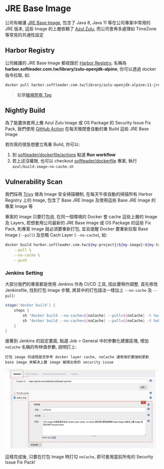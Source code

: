 # JRE Base Image

公司有維護 [JRE Base Image](https://github.com/softleader/dockerfile/tree/master/azul), 包含了 Java 8, Java 11 等在公司專案中常用的 JRE 版本, 這些 Image 的上層依賴了 [Azul Zulu](https://www.azul.com/products/zulu-enterprise/jdk-comparison-matrix/), 而公司會再多處理如 TimeZone 等常見的共通性設定

## Harbor Registry

公司維護的 JRE Base Image 都收錄於 [Harbor Registry](https://harbor.softleader.com.tw/), 名稱為 **harbor.softleader.com.tw/library/zulu-openjdk-alpine**, 你可以透過 docker 指令拉取, 如:

```sh
docker pull harbor.softleader.com.tw/library/zulu-openjdk-alpine:11-jre-taipei
```

> 點擊[檢視所有 Tag](https://harbor.softleader.com.tw/harbor/projects/251/repositories/zulu-openjdk-alpine)


## Nightly Build

為了能盡快套用上層 Azul Zulu Image 或 OS Package 的 Security Issue Fix Pack, 我們使用 [GitHub Action](https://github.com/softleader/dockerfile/blob/master/.github/workflows/azul.yml) 在每天晚間會自動的重 Build 這些 JRE Base Image

若你真的很急想要立馬重 Build, 你可以:

1. 到 [softleader/dockerfile/actions](https://github.com/softleader/dockerfile/actions/workflows/azul.yml) 點選 **Run workflow**
1. 若上述沒權限, 也可以 checkout [softleader/dockerfile](https://github.com/softleader/dockerfile) 專案, 執行 `azul/build-image-no-cache.sh`

## Vulnerability Scan

我們採用 [Trivy](https://github.com/aquasecurity/trivy) 做為 Image 安全掃描機制, 在每天午夜自動的掃描所有 Harbor Registry 上的 Image,  包含了 Base JRE Image 及使用這些 Base JRE Image 的專案 Image 等

專案的 Image 只要打包過, 在同一個環境的 Docker 會 cache 這些上層的 Image 及 Layers, 若想套用公司最新的 JRE Base Image 或 OS Package 的這些 Fix Pack, 則專案 Image 就必須要重新打包, 並且提醒 Docker 要重新拉取 Base Image (`--pull`) 及忽略 Cach Layer (`--no-cache`), 如:

```sh
docker build harbor.softleader.com.tw/${my-project}/${my-image}:${my-tag} \
	--pull \
	--no-cache \
	--push
```

### Jenkins Setting

大部分我們的專案都是使用 Jenkins 作為 CI/CD 工具, 因此要稍作調整, 首先修改 Jenkinsfile, 找到打包 Image 步驟, 將其中的打包語法一樣加上 `--no-cache` 及 `--pull`:

```groovy
stage('docker build') {
    steps {
        sh "docker build --no-cache=${noCache} --pull=${noCache} -t harbor.softleader.com.tw/jasmine/${env.JOB_NAME}:${tag} . -f Dockerfile-ocp"
        sh "docker build --no-cache=${noCache} --pull=${noCache} -t hub.softleader.com.tw/${env.JOB_NAME}:${tag} ."
    }
}
```

接著到 Jenkins 的設定畫面, 點選 Job > General 中的參數化建置區塊, 增加 `noCache` 名稱的布林值參數, 說明打上:

```
打包 image 的過程是否參考 docker layer cache, noCache 通常用於要強制更新 base image 來解決上層 image 被掃出來的 security issue
```

![](./jenkins-job-param.png)

這樣完成後, 只要在打包 Image 時打勾 `noCache`, 即可套用當前所有的 Security Issue Fix Pack!
